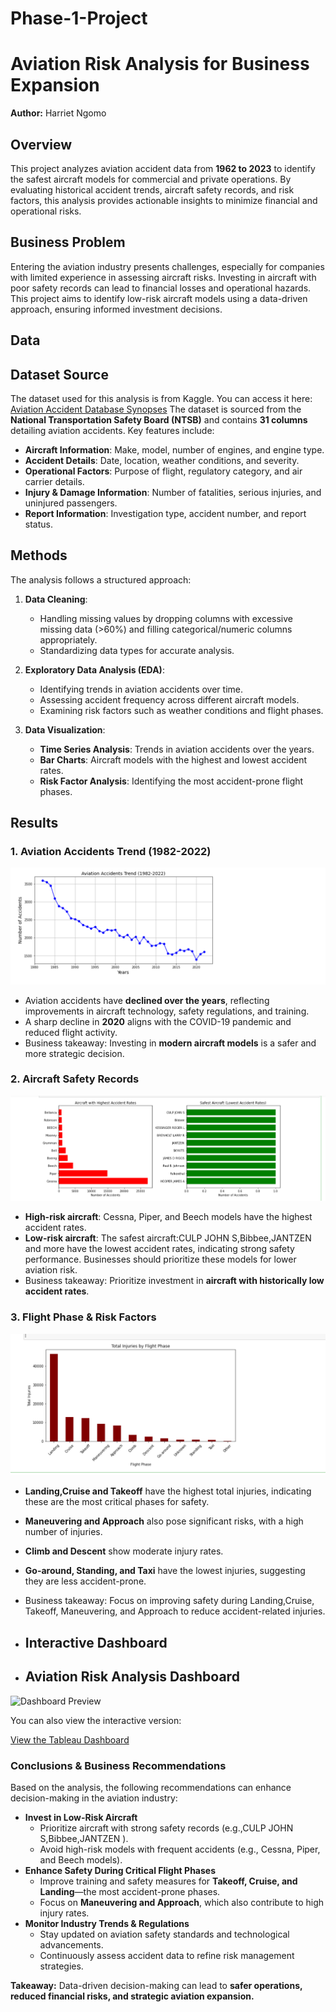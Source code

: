 # Phase-1-Project

# Aviation Risk Analysis for Business Expansion

**Author:** Harriet Ngomo  

## Overview

This project analyzes aviation accident data from **1962 to 2023** to identify the safest aircraft models for commercial and private operations. By evaluating historical accident trends, aircraft safety records, and risk factors, this analysis provides actionable insights to minimize financial and operational risks. 

## Business Problem

Entering the aviation industry presents challenges, especially for companies with limited experience in assessing aircraft risks. Investing in aircraft with poor safety records can lead to financial losses and operational hazards. This project aims to identify low-risk aircraft models using a data-driven approach, ensuring informed investment decisions.

## Data
## Dataset Source
The dataset used for this analysis is from Kaggle. You can access it here:  
[Aviation Accident Database Synopses](https://www.kaggle.com/datasets/khsamaha/aviation-accident-database-synopses)
The dataset is sourced from the **National Transportation Safety Board (NTSB)** and contains **31 columns** detailing aviation accidents. Key features include:

- **Aircraft Information**: Make, model, number of engines, and engine type.
- **Accident Details**: Date, location, weather conditions, and severity.
- **Operational Factors**: Purpose of flight, regulatory category, and air carrier details.
- **Injury & Damage Information**: Number of fatalities, serious injuries, and uninjured passengers.
- **Report Information**: Investigation type, accident number, and report status.

## Methods

The analysis follows a structured approach:

1. **Data Cleaning**:
   - Handling missing values by dropping columns with excessive missing data (>60%) and filling categorical/numeric columns appropriately.
   - Standardizing data types for accurate analysis.

2. **Exploratory Data Analysis (EDA)**:
   - Identifying trends in aviation accidents over time.
   - Assessing accident frequency across different aircraft models.
   - Examining risk factors such as weather conditions and flight phases.

3. **Data Visualization**:
   - **Time Series Analysis**: Trends in aviation accidents over the years.
   - **Bar Charts**: Aircraft models with the highest and lowest accident rates.
   - **Risk Factor Analysis**: Identifying the most accident-prone flight phases.

## Results

### **1. Aviation Accidents Trend (1982-2022)**
![image alt](https://github.com/Harriet-ngomo/Phase-1-Project/blob/8d754ac98a24a4949417ba5c96c22887c0b38252/Aviatian%20Accidents%20trend.png)
- Aviation accidents have **declined over the years**, reflecting improvements in aircraft technology, safety regulations, and training.
- A sharp decline in **2020** aligns with the COVID-19 pandemic and reduced flight activity.
- Business takeaway: Investing in **modern aircraft models** is a safer and more strategic decision.

### **2. Aircraft Safety Records**
![image](https://github.com/Harriet-ngomo/Phase-1-Project/blob/33ed9d568e553b2418529376087df43853e39a76/Aircraft%20Models%20with%20the%20Highest%20and%20Lowest%20Accident%20rates.png)
- **High-risk aircraft**: Cessna, Piper, and Beech models have the highest accident rates.
- **Low-risk aircraft**: The safest aircraft:CULP JOHN S,Bibbee,JANTZEN and more have the lowest accident rates, indicating strong safety performance. Businesses should prioritize these models for lower aviation risk.
- Business takeaway: Prioritize investment in **aircraft with historically low accident rates**.

### **3. Flight Phase & Risk Factors**
![image alt](https://github.com/Harriet-ngomo/Phase-1-Project/blob/44218aaacb898506c445f0a4d7a20b3b3fc53e92/Injury%20severity%20by%20Flight%20phase.png)
- **Landing,Cruise and Takeoff** have the highest total injuries, indicating these are the most critical phases for safety.

- **Maneuvering and Approach** also pose significant risks, with a high number of injuries.

- **Climb and Descent** show moderate injury rates.

- **Go-around, Standing, and Taxi** have the lowest injuries, suggesting they are less accident-prone.
- Business takeaway:  Focus on improving safety during Landing,Cruise, Takeoff, Maneuvering, and Approach to reduce accident-related injuries.

- ## Interactive Dashboard
- ## Aviation Risk Analysis Dashboard  
![Dashboard Preview]() 

You can also view the interactive version:

[View the Tableau Dashboard](https://public.tableau.com/views/Book1_17430285436540/PROJECTDASHBOARD?:language=en-US&publish=yes&:sid=&:redirect=auth&:display_count=n&:origin=viz_share_link)


### **Conclusions & Business Recommendations**  
Based on the analysis, the following recommendations can enhance decision-making in the aviation industry:

- **Invest in Low-Risk Aircraft**  
   - Prioritize aircraft with strong safety records (e.g.,CULP JOHN S,Bibbee,JANTZEN ).  
   - Avoid high-risk models with frequent accidents (e.g., Cessna, Piper, and Beech models).  
- **Enhance Safety During Critical Flight Phases**  
   - Improve training and safety measures for **Takeoff, Cruise, and Landing**—the most accident-prone phases.  
   - Focus on **Maneuvering and Approach**, which also contribute to high injury rates.  
- **Monitor Industry Trends & Regulations**  
   - Stay updated on aviation safety standards and technological advancements.  
   - Continuously assess accident data to refine risk management strategies.  

**Takeaway:** Data-driven decision-making can lead to **safer operations, reduced financial risks, and strategic aviation expansion.**  

